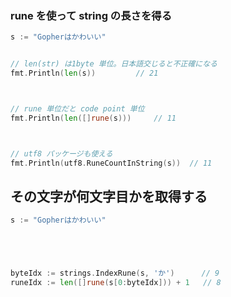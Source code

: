 ### rune を使って string の長さを得る




```go
s := "Gopherはかわいい"


// len(str) は1byte 単位。日本語交じると不正確になる
fmt.Println(len(s))         // 21



// rune 単位だと code point 単位
fmt.Println(len([]rune(s)))     // 11



// utf8 パッケージも使える
fmt.Println(utf8.RuneCountInString(s))  // 11
```






## その文字が何文字目かを取得する




```go
s := "Gopherはかわいい"





byteIdx := strings.IndexRune(s, 'か')      // 9
runeIdx := len([]rune(s[0:byteIdx])) + 1   // 8
```
